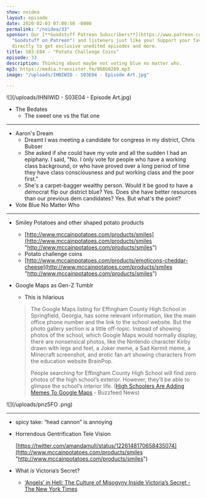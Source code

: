 ```yaml
---
show: noidea
layout: episode
date: 2020-02-03 07:00:50 -0800
permalink: "/noidea/33"
sponsor: Our [**Goodstuff Patreon Subscribers**](https://www.patreon.com/goodstuff
  "Goodstuff on Patreon") and listeners just like you! Support your favorite podcasts
  directly to get exclusive unedited episodes and more.
title: S03:E04 - "Potato Challenge Coins"
episode: 33
description: Thinking about maybe not voting blue no matter who.
mp3: https://media.transistor.fm/868b0289.mp3
image: "/uploads/IHNIWID - S03E04 - Episode Art.jpg"

---
```

![](/uploads/IHNIWID - S03E04 - Episode Art.jpg)

* The Bedates
  * The sweet one vs the flat one

***

* Aaron's Dream
  * Dreamt I was meeting a candidate for congress in my district, Chris Bubser
  * She asked if she could have my vote and all the sudden I had an epiphany. I said, "No. I only vote for people who have a working class background, or who have proved over a long period of time they have class consciousness and put working class and the poor first."
  * She's a carpet-bagger wealthy person. Would it be good to have a democrat flip our district blue? Yes. Does she have better resources than our previous dem candidates? Yes. But what's the point?
* Vote Blue No Matter Who

***

* Smiley Potatoes and other shaped potato products
  * [http://www.mccainpotatoes.com/products/smiles](http://www.mccainpotatoes.com/products/smiles "http://www.mccainpotatoes.com/products/smiles")
  * Potato challenge coins
  * [http://www.mccainpotatoes.com/products/emoticons-cheddar-cheese](http://www.mccainpotatoes.com/products/smiles "http://www.mccainpotatoes.com/products/smiles")
* Google Maps as Gen-Z Tumblr
  * This is hilarious

  > The Google Maps listing for Effingham County High School in Springfield, Georgia, has some relevant information, like the main office phone number and the link to the school website. But the photo gallery section is a little off-topic. Instead of showing photos of the school, which Google Maps would normally display, there are nonsensical photos, like the Nintendo character Kirby drawn with legs and feet, a Joker meme, a Sad Kermit meme, a Minecraft screenshot, and erotic fan art showing characters from the education website BrainPop.
  >
  > People searching for Effingham County High School will find zero photos of the high school’s exterior. However, they’ll be able to glimpse the school’s interior life. ([High Schoolers Are Adding Memes To Google Maps](https://www.buzzfeednews.com/article/carolinehaskins1/google-maps-high-school-erotic-fan-art-meme) - Buzzfeed News)

![](/uploads/pnz5FO .png)

***

* spicy take: “head cannon” is annoying
* Horrendous Gentrification Tele Vision

  [https://twitter.com/amandamull/status/1226148170658435074](http://www.mccainpotatoes.com/products/smiles "http://www.mccainpotatoes.com/products/smiles")
* What _is_ Victoria’s Secret?
  * [‘Angels’ in Hell: The Culture of Misogyny Inside Victoria’s Secret - The New York Times](https://www.nytimes.com/2020/02/01/business/victorias-secret-razek-harassment.html)